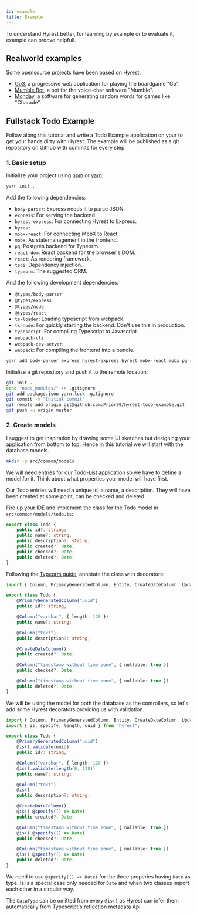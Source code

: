 ```yaml
---
id: example
title: Example
---
```


To understand Hyrest better, for learning by example or to evaluate it, example can proove helpfull.

## Realworld examples

Some opensource projects have been based on Hyrest:

- [Go3](https://github.com/Prior99/go3), a progressive web application for playing the boardgame "Go".
- [Mumble Bot](https://gitlab.com/prior99/mumble-bot), a bot for the voice-char software "Mumble".
- [Monday](https://gitlab.com/prior99/monday), a software for generating random words for games like "Charade".

## Fullstack Todo Example

Follow along this tutorial and write a Todo Example application on your to get your hands dirty with Hyrest.
The example will be published as a git repository on Github with commits for every step.

### 1. Basic setup

Initialize your project using [npm](https://docs.npmjs.com/cli/init) or [yarn](https://yarnpkg.com/en/docs/cli/init):

```sh
yarn init .
```

Add the following dependencies:

- `body-parser`: Express needs it to parse JSON.
- `express`: For serving the backend.
- `hyrest-express`: For connecting Hyrest to Express.
- `hyrest`
- `mobx-react`: For connecting MobX to React.
- `mobx`: As statemanagement in the frontend.
- `pg`: Postgres backend for Typeorm.
- `react-dom`: React backend for the browser's DOM.
- `react`: As rendering framework.
- `tsdi`: Dependency injection.
- `typeorm`: The suggested ORM.

And the following development dependencies:

 - `@types/body-parser`
 - `@types/express`
 - `@types/node`
 - `@types/react`
 - `ts-loader`: Loading typescript from webpack.
 - `ts-node`: For quickly starting the backend. Don't use this in production.
 - `typescript`: For compiling Typescript to Javascript.
 - `webpack-cli`
 - `webpack-dev-server`:
 - `webpack`: For compiling the frontend into a bundle.

```sh
yarn add body-parser express hyrest-express hyrest mobx-react mobx pg react-dom react tsdi typeorm && yarn add @types/body-parser @types/express @types/node @types/react ts-loader ts-node typescript webpack-cli webpack-dev-server webpack 
```

Initialize a git repository and push it to the remote location:

```sh
git init .
echo "node_modules/" >> .gitignore
git add package.json yarn.lock .gitignore
git commit -m "Initial commit"
git remote add origin git@github.com:Prior99/hyrest-todo-example.git
git push -u origin master
```

### 2. Create models

I suggest to get inspiration by drawing some UI sketches but designing your application from bottom to top. Hence in this tutorial we will start with the database models.

```sh
mkdir -p src/common/models
```

We will need entries for our Todo-List application so we have to define a model for it.
Think about what properties your model will have first.

Our Todo entries will need a unique id, a name, a description. They will have been created at some point, can be checked and deleted.

Fire up your IDE and implement the class for the Todo model in `src/common/models/todo.ts`:

```typescript
export class Todo {
    public id?: string;
    public name?: string;
    public description?: string;
    public created?: Date;
    public checked?: Date;
    public deleted?: Date;
}
```

Following the [Typeorm guide](http://typeorm.io/), annotate the class with decorators:

```typescript
import { Column, PrimaryGeneratedColumn, Entity, CreateDateColumn, UpdateDateColumn } from "typeorm";

export class Todo {
    @PrimaryGeneratedColumn("uuid")
    public id?: string;

    @Column("varchar", { length: 128 })
    public name?: string;

    @Column("text")
    public description?: string;

    @CreateDateColumn()
    public created?: Date;

    @Column("timestamp without time zone", { nullable: true })
    public checked?: Date;

    @Column("timestamp without time zone", { nullable: true })
    public deleted?: Date;
}
```

We will be using the model for both the database as the controllers, so let's add some Hyrest decorators providing us with validation.

```typescript
import { Column, PrimaryGeneratedColumn, Entity, CreateDateColumn, UpdateDateColumn } from "typeorm";
import { is, specify, length, uuid } from "hyrest";

export class Todo {
    @PrimaryGeneratedColumn("uuid")
    @is().validate(uuid)
    public id?: string;

    @Column("varchar", { length: 128 })
    @is().validate(length(0, 128))
    public name?: string;

    @Column("text")
    @is()
    public description?: string;

    @CreateDateColumn()
    @is() @specify(() => Date)
    public created?: Date;

    @Column("timestamp without time zone", { nullable: true })
    @is() @specify(() => Date)
    public checked?: Date;

    @Column("timestamp without time zone", { nullable: true })
    @is() @specify(() => Date)
    public deleted?: Date;
}
```

We need to use `@specify(() => Date)` for the three properies having `Date` as type. Is is a special case only needed for `Date` and when two classes import each other in a circular way.

The `DataType` can be omitted from every `@is()` as Hyrest can infer them automatically from Typescript's reflection metadata Api.
